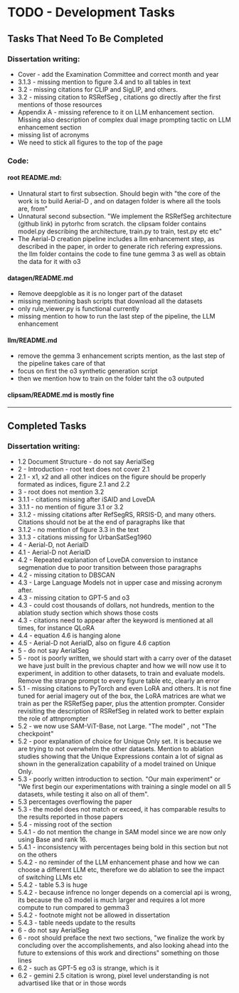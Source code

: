 # TODO - Development Tasks

## Tasks That Need To Be Completed

### Dissertation writing:

- Cover - add the Examination Committee and correct month and year
- 3.1.3 - missing mention to figure 3.4 and to all tables in text
- 3.2 - missing citations for CLIP and SigLIP, and others.
- 3.2 - missing citation to RSRefSeg , citations go directly after the first mentions of those resources
- Appendix A - missing reference to it on LLM enhancement section. Missing also description of complex dual image prompting tactic on LLM enhancement section
- missing list of acronyms
- We need to stick all figures to the top of the page

### Code:

#### root README.md:
- Unnatural start to first subsection. Should begin with "the core of the work is to build Aerial-D , and on datagen folder is where all the tools are, from"
- Unnatural second subsection. "We implement the RSRefSeg architecture (github link) in pytorhc from scratch. the clipsam folder contains model.py describing the architecture, train.py to train, test.py etc etc"
- The Aerial-D creation pipeline includes a llm enhancement step, as described in the paper, in order to generate rich refering expressions. the llm folder contains the code to fine tune gemma 3 as well as obtain the data for it with o3

#### datagen/README.md
- Remove deepgloble as it is no longer part of the dataset
- missing mentioning bash scripts that download all the datasets
- only rule_viewer.py is functional currently
- missing mention to how to run the last step of the pipeline, the LLM enhancement

#### llm/README.md
- remove the gemma 3 enhancement scripts mention, as the last step of the pipeline takes care of that
- focus on first the o3 synthetic generation script
- then we mention how to train on the folder taht the o3 outputed

#### clipsam/README.md is mostly fine

---

## Completed Tasks

### Dissertation writing:

- 1.2 Document Structure - do not say AerialSeg
- 2 - Introduction - root text does not cover 2.1
- 2.1 - x1, x2 and all other indices on the figure should be properly formated as indices, figure 2.1 and 2.2
- 3 - root does not mention 3.2
- 3.1.1 - citations missing after iSAID and LoveDA
- 3.1.1 - no mention of figure 3.1 or 3.2
- 3.1.2 - missing citations after RefSegRS, RRSIS-D, and many others. Citations should not be at the end of paragraphs like that
- 3.1.2 - no mention of figure 3.3 in the text
- 3.1.3 - citations missing for UrbanSatSeg1960
- 4 - Aerial-D, not AerialD
- 4.1 - Aerial-D not AerialD
- 4.2 - Repeated explanation of LoveDA conversion to instance segmenation due to poor transition between those paragraphs
- 4.2 - missing citation to DBSCAN
- 4.3 - Large Language Models not in upper case and missing acronym after.
- 4.3 - missing citation to GPT-5 and o3
- 4.3 - could cost thousands of dollars, not hundreds, mention to the ablation study section which shows those costs
- 4.3 - citations need to appear after the keyword is mentioned at all times, for instance QLoRA
- 4.4 - equation 4.6 is hanging alone
- 4.5 - Aerial-D not AerialD, also on figure 4.6 caption
- 5 - do not say AerialSeg
- 5 - root is poorly written, we should start with a carry over of the dataset we have just built in the previous chapter and how we will now use it to experiment, in addition to other datasets, to train and evaluate models. Remove the strange prompt to every figure table etc, clearly an error
- 5.1 - missing citations to PyTorch and even LoRA and others. It is not fine tuned for aerial imagery out of the box, the LoRA matrices are what we train as per the RSRefSeg paper, plus the attention prompter. Consider revisiting the description of RSRefSeg in related work to better explain the role of attnprompter
- 5.2 - we now use SAM-ViT-Base, not Large. "The model" , not "The checkpoint"
- 5.2 - poor explanation of choice for Unique Only set. It is because we are trying to not overwhelm the other datasets. Mention to ablation studies showing that the Unique Expressions contain a lot of signal as shown in the generalization capability of a model trained on Unique Only.
- 5.3 -  poorly written introduction to section. "Our main experiment" or "We first begin our experimentations with training a single model on all 5 datasets, while testing it also on all of them".
- 5.3 percentages overflowing the paper
- 5.3 -  the model does not match or exceed, it has comparable results to the results reported in those papers
- 5.4 - missing root of the section
- 5.4.1 - do not mention the change in SAM model since we are now only using Base and rank 16.
- 5.4.1 - inconsistency with percentages being bold in this section but not on the others
- 5.4.2 -  no reminder of the LLM enhancement phase and how we can choose a different LLM etc, therefore we do ablation to see the impact of switching LLMs etc
- 5.4.2 -  table 5.3 is huge
- 5.4.2 - because infrence no longer depends on a comercial api is wrong, its because the o3 model is much larger and requires a lot more compute to run compared to gemma3
- 5.4.2 - footnote might not be allowed in dissertation
- 5.4.3 -  table needs update to the results
- 6 - do not say AerialSeg
- 6 - root should preface the next two sections, "we finalize the work by concluding over the accomplishements, and also looking ahead into the future to extensions of this work and directions" something on those lines
- 6.2 - such as GPT-5 eg o3 is strange, which is it
- 6.2 - gemini 2.5 citation is wrong, pixel level understanding is not advartised like that or in those words